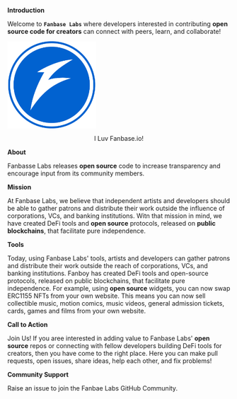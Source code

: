 **Introduction**

Welcome to **`Fanbase Labs`** where developers interested in contributing **open source code for creators** can connect with peers, learn, and collaborate!

<img src="https://github.com/FanbaseLabs/.github/blob/main/profile/resource/logo.png?raw=true" alt="fanbase" width="200" align="center">
<p align="center"> I Luv Fanbase.io! </p>


**About**

Fanbasse Labs releases **open source** code to increase transparency and encourage input from its community members. 


**Mission**

At Fanbase Labs, we believe that independent artists and developers should be able to gather patrons and distribute their work outside the influence of corporations, VCs, and banking institutions. Witn that mission in mind, we have created DeFi tools and **open source** protocols, released on **public blockchains**, that facilitate pure independence. 


**Tools**

Today, using Fanbase Labs' tools, artists and developers can gather patrons and distribute their work outside the reach of corporations, VCs, and banking institutions. Fanboy has created DeFi tools and open-source protocols, released on public blockchains, that facilitate pure independence. For example, using **open source** widgets, you can now swap ERC1155 NFTs from your own website. This means you can now sell collectible music, motion comics, music videos, general admission tickets, cards, games and films from your own website. 


**Call to Action**

Join Us! If you aree interested in adding value to Fanbase Labs' **open source** repos or connecting with fellow developers building DeFi tools for creators, then you have come to the right place. Here you can make pull requests, open issues, share ideas, help each other, and fix problems!


**Community Support**

Raise an issue to join the Fanbae Labs GitHub Community.
